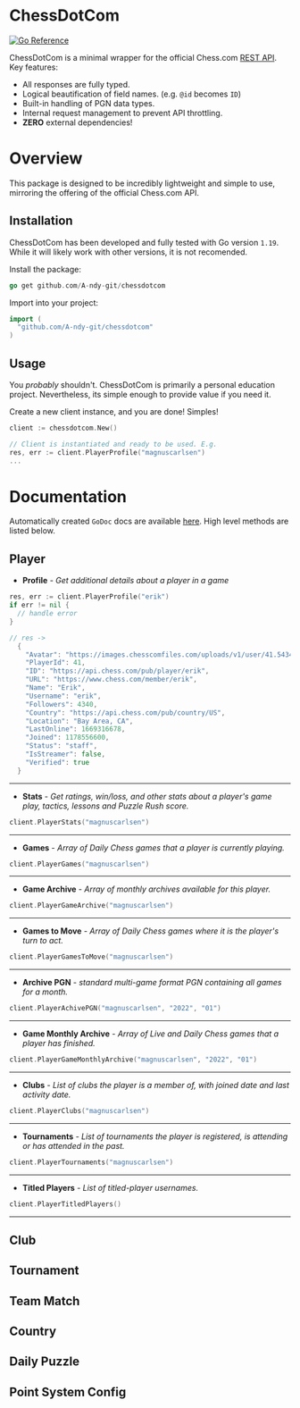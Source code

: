 # ChessDotCom

[![Go Reference](https://pkg.go.dev/badge/github.com/A-ndy-git/chessdotcom.svg)](https://pkg.go.dev/github.com/A-ndy-git/chessdotcom)

ChessDotCom is a minimal wrapper for the official Chess.com [REST API](https://www.chess.com/news/view/published-data-api). Key features:

- All responses are fully typed.
- Logical beautification of field names. (e.g. `@id` becomes `ID`)
- Built-in handling of PGN data types.
- Internal request management to prevent API throttling.
- <b>ZERO</b> external dependencies!

# Overview

This package is designed to be incredibly lightweight and simple to use, mirroring the offering of the official Chess.com API.


## Installation

ChessDotCom has been developed and fully tested with Go version `1.19`. While it will likely work with other versions, it is not recomended.


Install the package:
```go
go get github.com/A-ndy-git/chessdotcom
````

Import into your project:
```go
import (
  "github.com/A-ndy-git/chessdotcom"
)
```

## Usage

You <i>probably</i> shouldn't. ChessDotCom is primarily a personal education project. Nevertheless, its simple enough to provide value if you need it.

Create a new client instance, and you are done! Simples!

```go
client := chessdotcom.New()

// Client is instantiated and ready to be used. E.g.
res, err := client.PlayerProfile("magnuscarlsen")
...
```

# Documentation

Automatically created `GoDoc` docs are available [here](https://go.pkg/). High level methods are listed below.

## Player

- <b>Profile</b> - <i>Get additional details about a player in a game</i>
```go
res, err := client.PlayerProfile("erik")
if err != nil {
  // handle error
}

// res ->
  {
    "Avatar": "https://images.chesscomfiles.com/uploads/v1/user/41.5434c4ff.200x200o.5b102889d835.jpeg",
    "PlayerId": 41,
    "ID": "https://api.chess.com/pub/player/erik",
    "URL": "https://www.chess.com/member/erik",
    "Name": "Erik",
    "Username": "erik",
    "Followers": 4340,
    "Country": "https://api.chess.com/pub/country/US",
    "Location": "Bay Area, CA",
    "LastOnline": 1669316678,
    "Joined": 1178556600,
    "Status": "staff",
    "IsStreamer": false,
    "Verified": true
  }
```
------

- <b>Stats</b> - <i>Get ratings, win/loss, and other stats about a player's game play, tactics, lessons and Puzzle Rush score.</i>
```go
client.PlayerStats("magnuscarlsen")
```
------

- <b>Games</b> - <i>Array of Daily Chess games that a player is currently playing.</i>
```go
client.PlayerGames("magnuscarlsen")
```
------

- <b>Game Archive</b> - <i>Array of monthly archives available for this player.</i>
```go
client.PlayerGameArchive("magnuscarlsen")
```
------

- <b>Games to Move</b> - <i>Array of Daily Chess games where it is the player's turn to act.</i>
```go
client.PlayerGamesToMove("magnuscarlsen")
```
------

- <b>Archive PGN</b> - <i>standard multi-game format PGN containing all games for a month.</i>
```go
client.PlayerAchivePGN("magnuscarlsen", "2022", "01")
```
------

- <b>Game Monthly Archive</b> - <i>Array of Live and Daily Chess games that a player has finished.</i>
```go
client.PlayerGameMonthlyArchive("magnuscarlsen", "2022", "01")
```
------

- <b>Clubs</b> - <i>List of clubs the player is a member of, with joined date and last activity date.</i>
```go
client.PlayerClubs("magnuscarlsen")
```
------

- <b>Tournaments</b> - <i>List of tournaments the player is registered, is attending or has attended in the past.</i>
```go
client.PlayerTournaments("magnuscarlsen")
```
------

- <b>Titled Players</b> - <i>List of titled-player usernames.</i>
```go
client.PlayerTitledPlayers()
```
------

## Club
## Tournament
## Team Match
## Country
## Daily Puzzle
## Point System Config
